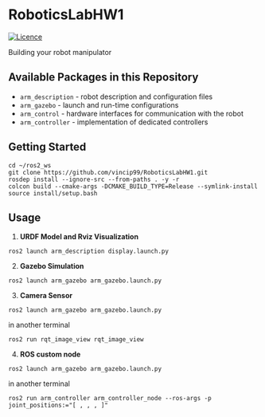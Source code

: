 # RoboticsLabHW1 #
[![Licence](https://img.shields.io/badge/License-Apache%202.0-blue.svg)](https://opensource.org/licenses/Apache-2.0)

Building your robot manipulator

## Available Packages in this Repository ##
- `arm_description` - robot description and configuration files
- `arm_gazebo` - launch and run-time configurations
- `arm_control` - hardware interfaces for communication with the robot
- `arm_controller` - implementation of dedicated controllers

## Getting Started

```shell
cd ~/ros2_ws
git clone https://github.com/vincip99/RoboticsLabHW1.git
rosdep install --ignore-src --from-paths . -y -r
colcon build --cmake-args -DCMAKE_BUILD_TYPE=Release --symlink-install
source install/setup.bash
```
## Usage
1. **URDF Model and Rviz Visualization**
```shell
ros2 launch arm_description display.launch.py
```

2. **Gazebo Simulation**
```shell
ros2 launch arm_gazebo arm_gazebo.launch.py
```

3. **Camera Sensor**
```shell
ros2 launch arm_gazebo arm_gazebo.launch.py
```
in another terminal
```shell
ros2 run rqt_image_view rqt_image_view
```

4. **ROS custom node**
```shell
ros2 launch arm_gazebo arm_gazebo.launch.py
```
in another terminal
```shell
ros2 run arm_controller arm_controller_node --ros-args -p joint_positions:="[ , , , ]"
```